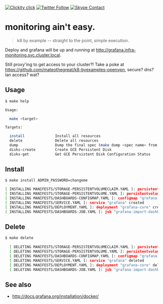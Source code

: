 <!--
#                                 __                 __
#    __  ______  ____ ___  ____ _/ /____  ____  ____/ /
#   / / / / __ \/ __ `__ \/ __ `/ __/ _ \/ __ \/ __  /
#  / /_/ / /_/ / / / / / / /_/ / /_/  __/ /_/ / /_/ /
#  \__, /\____/_/ /_/ /_/\__,_/\__/\___/\____/\__,_/
# /____                     matthewdavis.io, holla!
#
#-->

[![Clickity click](https://img.shields.io/badge/k8s%20by%20example%20yo-limit%20time-ff69b4.svg?style=flat-square)](https://k8.matthewdavis.io)
[![Twitter Follow](https://img.shields.io/twitter/follow/yomateod.svg?label=Follow&style=flat-square)](https://twitter.com/yomateod) [![Skype Contact](https://img.shields.io/badge/skype%20id-appsoa-blue.svg?style=flat-square)](skype:appsoa?chat)

# monitoring ain't easy.

> k8 by example -- straight to the point, simple execution.

Deploy and grafana will be up and running at http://grafana.infra-monitoring.svc.cluster.local.

Still proxy'ing to get access to your cluster?!
Take a poke at https://github.com/mateothegreat/k8-byexamples-openvpn, secure? dns? lan access? wat?

## Usage

```sh
$ make help

Usage:

  make <target>

Targets:

  install              Install all resources
  delete               Delete all resources
  dump                 Dump the final spec (make dump <spec name> from the manifests dir for more)
  disks-create         Create GCE Persistent Disk
  disks-get            Get GCE Persistent Disk Configuration Status
```

## Install

```sh
$ make install ADMIN_PASSWORD=changeme

[ INSTALLING MANIFESTS/STORAGE-PERSISTENTVOLUMECLAIM.YAML ]: persistentvolumeclaim "grafana-persistent-storage" created
[ INSTALLING MANIFESTS/STORAGE-PERSISTENTVOLUME.YAML ]: persistentvolume "grafana-persistent-storage" created
[ INSTALLING MANIFESTS/DASHBOARDS-CONFIGMAP.YAML ]: configmap "grafana-import-dashboards" created
[ INSTALLING MANIFESTS/SERVICE.YAML ]: service "grafana" created
[ INSTALLING MANIFESTS/DEPLOYMENT.YAML ]: deployment "grafana-core" created
[ INSTALLING MANIFESTS/DASHBOARDS-JOB.YAML ]: job "grafana-import-dashboards" created
```

## Delete

```sh
$ make delete
  
  [ DELETING MANIFESTS/STORAGE-PERSISTENTVOLUMECLAIM.YAML ]: persistentvolumeclaim "grafana-persistent-storage" deleted
  [ DELETING MANIFESTS/STORAGE-PERSISTENTVOLUME.YAML ]: persistentvolume "grafana-persistent-storage" deleted
  [ DELETING MANIFESTS/DASHBOARDS-CONFIGMAP.YAML ]: configmap "grafana-import-dashboards" deleted
  [ DELETING MANIFESTS/SERVICE.YAML ]: service "grafana" deleted
  [ DELETING MANIFESTS/DEPLOYMENT.YAML ]: deployment "grafana-core" deleted
  [ DELETING MANIFESTS/DASHBOARDS-JOB.YAML ]: job "grafana-import-dashboards" deleted

```

## See also

* http://docs.grafana.org/installation/docker/
